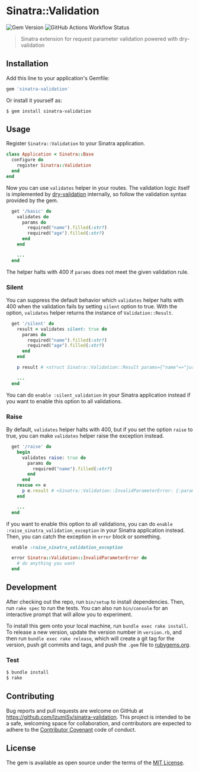 # Sinatra::Validation
![Gem Version](https://badge.fury.io/rb/sinatra-validation.svg)
![GitHub Actions Workflow Status](https://img.shields.io/github/actions/workflow/status/IzumiSy/sinatra-validation/test.yaml)

> Sinatra extension for request parameter validation powered with dry-validation

## Installation

Add this line to your application's Gemfile:

```ruby
gem 'sinatra-validation'
```

Or install it yourself as:

    $ gem install sinatra-validation

## Usage
Register `Sinatra::Validation` to your Sinatra application.
```ruby
class Application < Sinatra::Base
  configure do
    register Sinatra::Validation
  end
end
```
Now you can use `validates` helper in your routes. The validation logic itself is implemented by [dry-validation](http://dry-rb.org/gems/dry-validation/) internally, so follow the validation syntax provided by the gem.
```ruby
  get '/basic' do
    validates do
      params do
        required("name").filled(:str?)
        required("age").filled(:str?)
      end
    end

    ...
  end
```
The helper halts with 400 if `params` does not meet the given validation rule.

### Silent
You can suppress the default behavior which `validates` helper halts with 400 when the validation fails by setting `silent` option to true. With the option, `validates` helper returns the instance of `Validation::Result`.
```ruby
  get '/silent' do
    result = validates silent: true do
      params do
        required("name").filled(:str?)
        required("age").filled(:str?)
      end
    end

    p result # <struct Sinatra::Validation::Result params={"name"=>"justine"}, messages=["age is missing"]>

    ...
  end
```
You can do `enable :silent_validation` in your Sinatra application instead if you want to enable this option to all validations.
### Raise
By default, `validates` helper halts with 400, but if you set the option `raise` to true, you can make `validates` helper raise the exception instead.
```ruby
  get '/raise' do
    begin
      validates raise: true do
        params do
          required("name").filled(:str?)
        end
      end
    rescue => e
      p e.result # <Sinatra::Validation::InvalidParameterError: {:params=>{}, :messages=>["name is missing"]}>
    end

    ...
  end
```
if you want to enable this option to all validations, you can do `enable :raise_sinatra_validation_exception` in your Sinatra application instead. Then, you can catch the exception in `error` block or something.
```ruby
  enable :raise_sinatra_validation_exception

  error Sinatra::Validation::InvalidParameterError do
    # do anything you want
  end
```

## Development

After checking out the repo, run `bin/setup` to install dependencies. Then, run `rake spec` to run the tests. You can also run `bin/console` for an interactive prompt that will allow you to experiment.

To install this gem onto your local machine, run `bundle exec rake install`. To release a new version, update the version number in `version.rb`, and then run `bundle exec rake release`, which will create a git tag for the version, push git commits and tags, and push the `.gem` file to [rubygems.org](https://rubygems.org).

### Test

```bash
$ bundle install
$ rake
```

## Contributing

Bug reports and pull requests are welcome on GitHub at https://github.com/IzumiSy/sinatra-validation. This project is intended to be a safe, welcoming space for collaboration, and contributors are expected to adhere to the [Contributor Covenant](http://contributor-covenant.org) code of conduct.


## License

The gem is available as open source under the terms of the [MIT License](http://opensource.org/licenses/MIT).

